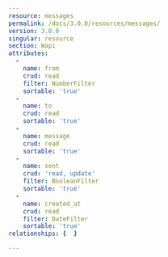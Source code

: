 ```yaml
---
resource: messages
permalink: /docs/3.0.0/resources/messages/
version: 3.0.0
singular: resource
section: Wapi
attributes:
  -
    name: from
    crud: read
    filter: NumberFilter
    sortable: 'true'
  -
    name: to
    crud: read
    sortable: 'true'
  -
    name: message
    crud: read
    sortable: 'true'
  -
    name: sent
    crud: 'read, update'
    filter: BooleanFilter
    sortable: 'true'
  -
    name: created_at
    crud: read
    filter: DateFilter
    sortable: 'true'
relationships: {  }

---
```

